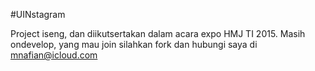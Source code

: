 #UINstagram

Project iseng, dan diikutsertakan dalam acara expo HMJ TI 2015. Masih ondevelop, yang mau join silahkan fork
dan hubungi saya di mnafian@icloud.com